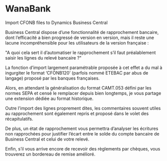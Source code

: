 # WanaBank
Import CFONB files to Dynamics Business Central


Business Central dispose d’une fonctionnalité de rapprochement bancaire,
dont l’efficacité a bien progressé de version en version, mais il reste une
lacune incompréhensible pour les utilisateurs de la version française :

"A quoi cela sert il d’automatiser le rapprochement s’il faut préalablement
saisir les lignes du relevé bancaire ?"

La fonction d’import largement paramétrable proposée à cet effet a du mal à ingurgiter le format ‘CFONB120’ (parfois nommé ETEBAC par abus de langage) proposé par les banques françaises.

Alors, en attendant la généralisation du format CAMT.053 défini par les normes SEPA et censé le remplacer depuis bien longtemps, je vous partage une extension dédiée au format historique.

Outre l’import des lignes proprement dites, les commentaires souvent utiles au rapprochement sont également repris et proposé dans le volet des récapitulatifs.

De plus, un état de rapprochement vous permettra d’analyser les écritures non rapprochées pour justifier l’écart entre le solde du compte bancaire de Business Central et celui de votre relevé.

Enfin, s’il vous arrive encore de recevoir des règlements par chèques, vous trouverez un bordereau de remise amélioré.
